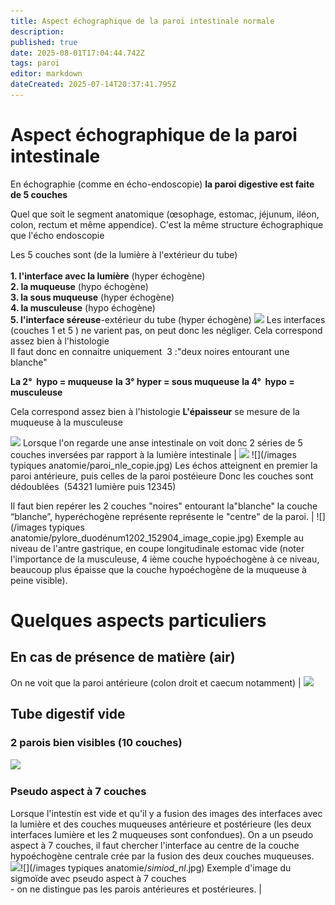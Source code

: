```yaml
---
title: Aspect échographique de la paroi intestinale normale
description: 
published: true
date: 2025-08-01T17:04:44.742Z
tags: paroi
editor: markdown
dateCreated: 2025-07-14T20:37:41.795Z
---
```


# Aspect échographique de la paroi intestinale

En échographie (comme en écho-endoscopie) **la paroi digestive est faite de 5 couches** 

Quel que soit le segment anatomique (œsophage, estomac, jéjunum, iléon, colon, rectum et même appendice).
C'est la même structure échographique que l'écho endoscopie

Les 5 couches sont (de la lumière à l'extérieur du tube)**<br><br>1.  l'interface avec la lumière** (hyper échogène)**<br>2.  la muqueuse** (hypo échogène)**<br>3.  la sous muqueuse** (hyper échogène)**<br>4.  la musculeuse** (hypo échogène)**<br>5.  l'interface séreuse**-extérieur du tube (hyper échogène) 
![](/schémas/paroi_interface5-2.png)
Les interfaces (couches 1 et 5 ) ne varient pas, on peut donc les négliger. 
Cela correspond assez bien à l'histologie   
Il faut donc en connaitre uniquement  3 :"deux noires entourant une blanche"

**La 2°  hypo = muqueuse**
**la 3° hyper = sous muqueuse**
**la 4°  hypo = musculeuse**

Cela correspond assez bien à l'histologie
**L'épaisseur** se mesure de la muqueuse à la musculeuse

![](/schémas/capture_d’écran_2025-07-20_à_19.02.19_copie.png)
Lorsque l'on regarde une anse intestinale on voit donc 2 séries de 5 couches inversées par rapport à la lumière intestinale |
![](/schémas/schéma_double_paroi.jpg)
![](/images typiques anatomie/paroi_nle_copie.jpg)
Les échos atteignent en premier la paroi antérieure, puis celles de la paroi postéieure
Donc les couches sont dédoublées  (54321 lumière puis 12345)

Il faut bien repérer les 2 couches "noires" entourant la"blanche"
la couche “blanche”, hyperéchogène représente représente le "centre" de la paroi. |
![](/images typiques anatomie/pylore_duodénum1202_152904_image_copie.jpg) Exemple au niveau de l'antre gastrique, en coupe longitudinale estomac vide (noter l'importance de la musculeuse, 4 ième couche hypoéchogène à ce niveau, beaucoup plus épaisse que la couche hypoéchogène de la muqueuse à peine visible).

# Quelques aspects particuliers
## En cas de présence de matière (air)
On ne voit que la paroi antérieure (colon droit et caecum notamment) | ![](/schémas/caecum_air-13.jpg)
## Tube digestif vide
### 2 parois bien visibles (10 couches)
![](/schémas/10_couches_bien_séparées.jpg) 
### Pseudo aspect à 7 couches
Lorsque l'intestin est vide et qu'il y a fusion des images des interfaces avec la lumière et des couches muqueuses antérieure et postérieure
(les deux interfaces lumière et les 2 muqueuses sont confondues).
On a un pseudo aspect à 7 couches, il faut chercher l'interface au centre de la couche hypoéchogène centrale crée par la fusion des deux couches muqueuses.
![](/schémas/ppseudo_5_couches.jpg)![](/images typiques anatomie/_simiod_nl_.jpg) 
Exemple d'image du sigmoïde avec pseudo aspect à 7 couches<br>-   on ne distingue pas les parois antérieures et postérieures. |